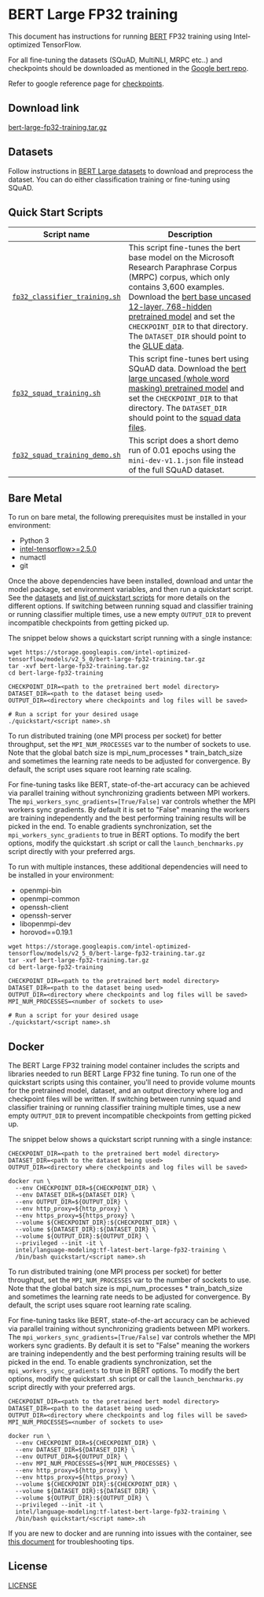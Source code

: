 <!--- 0. Title -->
# BERT Large FP32 training

<!-- 10. Description -->

This document has instructions for running
[BERT](https://github.com/google-research/bert#what-is-bert) FP32 training
using Intel-optimized TensorFlow.

For all fine-tuning the datasets (SQuAD, MultiNLI, MRPC etc..) and checkpoints
should be downloaded as mentioned in the [Google bert repo](https://github.com/google-research/bert).

Refer to google reference page for [checkpoints](https://github.com/google-research/bert#pre-trained-models).

<!--- 20. Download link -->
## Download link

[bert-large-fp32-training.tar.gz](https://storage.googleapis.com/intel-optimized-tensorflow/models/v2_5_0/bert-large-fp32-training.tar.gz)

<!--- 30. Datasets -->
## Datasets

Follow instructions in [BERT Large datasets](/datasets/bert_data/README.md#training) to download and preprocess the dataset.
You can do either classification training or fine-tuning using SQuAD.

<!--- 40. Quick Start Scripts -->
## Quick Start Scripts

| Script name | Description |
|-------------|-------------|
| [`fp32_classifier_training.sh`](/quickstart/language_modeling/tensorflow/bert_large/training/cpu/fp32/fp32_classifier_training.sh) | This script fine-tunes the bert base model on the Microsoft Research Paraphrase Corpus (MRPC) corpus, which only contains 3,600 examples. Download the [bert base uncased 12-layer, 768-hidden pretrained model](https://github.com/google-research/bert#pre-trained-models) and set the `CHECKPOINT_DIR` to that directory. The `DATASET_DIR` should point to the [GLUE data](#glue-data). |
| [`fp32_squad_training.sh`](/quickstart/language_modeling/tensorflow/bert_large/training/cpu/fp32/fp32_squad_training.sh) | This script fine-tunes bert using SQuAD data. Download the [bert large uncased (whole word masking) pretrained model](https://github.com/google-research/bert#pre-trained-models) and set the `CHECKPOINT_DIR` to that directory. The `DATASET_DIR` should point to the [squad data files](#squad-data). |
| [`fp32_squad_training_demo.sh`](/quickstart/language_modeling/tensorflow/bert_large/training/cpu/fp32/fp32_squad_training_demo.sh) | This script does a short demo run of 0.01 epochs using the `mini-dev-v1.1.json` file instead of the full SQuAD dataset. |

<!--- 50. Bare Metal -->
## Bare Metal

To run on bare metal, the following prerequisites must be installed in your environment:
* Python 3
* [intel-tensorflow>=2.5.0](https://pypi.org/project/intel-tensorflow/)
* numactl
* git

Once the above dependencies have been installed, download and untar the model
package, set environment variables, and then run a quickstart script. See the
[datasets](#datasets) and [list of quickstart scripts](#quick-start-scripts) for more
details on the different options. If switching between running squad and
classifier training or running classifier multiple times, use a new empty
`OUTPUT_DIR` to prevent incompatible checkpoints from getting picked up.

The snippet below shows a quickstart script running with a single instance:
```
wget https://storage.googleapis.com/intel-optimized-tensorflow/models/v2_5_0/bert-large-fp32-training.tar.gz
tar -xvf bert-large-fp32-training.tar.gz
cd bert-large-fp32-training

CHECKPOINT_DIR=<path to the pretrained bert model directory>
DATASET_DIR=<path to the dataset being used>
OUTPUT_DIR=<directory where checkpoints and log files will be saved>

# Run a script for your desired usage
./quickstart/<script name>.sh
```

To run distributed training (one MPI process per socket) for better throughput,
set the `MPI_NUM_PROCESSES` var to the number of sockets to use. Note that the
global batch size is mpi_num_processes * train_batch_size and sometimes the learning
rate needs to be adjusted for convergence. By default, the script uses square root
learning rate scaling.

For fine-tuning tasks like BERT, state-of-the-art accuracy can be achieved via
parallel training without synchronizing gradients between MPI workers. The
`mpi_workers_sync_gradients=[True/False]` var controls whether the MPI
workers sync gradients. By default it is set to "False" meaning the workers
are training independently and the best performing training results will be
picked in the end. To enable gradients synchronization, set the
`mpi_workers_sync_gradients` to true in BERT options. To modify the bert
options, modify the quickstart .sh script or call the `launch_benchmarks.py`
script directly with your preferred args.

To run with multiple instances, these additional dependencies will need to be
installed in your environment:
* openmpi-bin
* openmpi-common
* openssh-client
* openssh-server
* libopenmpi-dev
* horovod==0.19.1

```
wget https://storage.googleapis.com/intel-optimized-tensorflow/models/v2_5_0/bert-large-fp32-training.tar.gz
tar -xvf bert-large-fp32-training.tar.gz
cd bert-large-fp32-training

CHECKPOINT_DIR=<path to the pretrained bert model directory>
DATASET_DIR=<path to the dataset being used>
OUTPUT_DIR=<directory where checkpoints and log files will be saved>
MPI_NUM_PROCESSES=<number of sockets to use>

# Run a script for your desired usage
./quickstart/<script name>.sh
```


<!-- 60. Docker -->
## Docker

The BERT Large FP32 training model container includes the scripts and libraries
needed to run BERT Large FP32 fine tuning. To run one of the quickstart scripts
using this container, you'll need to provide volume mounts for the pretrained model,
dataset, and an output directory where log and checkpoint files will be written.
If switching between running squad and classifier training or running classifier training
multiple times, use a new empty `OUTPUT_DIR` to prevent incompatible checkpoints from getting picked up.

The snippet below shows a quickstart script running with a single instance:
```
CHECKPOINT_DIR=<path to the pretrained bert model directory>
DATASET_DIR=<path to the dataset being used>
OUTPUT_DIR=<directory where checkpoints and log files will be saved>

docker run \
  --env CHECKPOINT_DIR=${CHECKPOINT_DIR} \
  --env DATASET_DIR=${DATASET_DIR} \
  --env OUTPUT_DIR=${OUTPUT_DIR} \
  --env http_proxy=${http_proxy} \
  --env https_proxy=${https_proxy} \
  --volume ${CHECKPOINT_DIR}:${CHECKPOINT_DIR} \
  --volume ${DATASET_DIR}:${DATASET_DIR} \
  --volume ${OUTPUT_DIR}:${OUTPUT_DIR} \
  --privileged --init -it \
  intel/language-modeling:tf-latest-bert-large-fp32-training \
  /bin/bash quickstart/<script name>.sh
```

To run distributed training (one MPI process per socket) for better throughput,
set the `MPI_NUM_PROCESSES` var to the number of sockets to use. Note that the
global batch size is mpi_num_processes * train_batch_size and sometimes the learning
rate needs to be adjusted for convergence. By default, the script uses square root
learning rate scaling.

For fine-tuning tasks like BERT, state-of-the-art accuracy can be achieved via
parallel training without synchronizing gradients between MPI workers. The
`mpi_workers_sync_gradients=[True/False]` var controls whether the MPI
workers sync gradients. By default it is set to "False" meaning the workers
are training independently and the best performing training results will be
picked in the end. To enable gradients synchronization, set the
`mpi_workers_sync_gradients` to true in BERT options. To modify the bert
options, modify the quickstart .sh script or call the `launch_benchmarks.py`
script directly with your preferred args.
```
CHECKPOINT_DIR=<path to the pretrained bert model directory>
DATASET_DIR=<path to the dataset being used>
OUTPUT_DIR=<directory where checkpoints and log files will be saved>
MPI_NUM_PROCESSES=<number of sockets to use>

docker run \
  --env CHECKPOINT_DIR=${CHECKPOINT_DIR} \
  --env DATASET_DIR=${DATASET_DIR} \
  --env OUTPUT_DIR=${OUTPUT_DIR} \
  --env MPI_NUM_PROCESSES=${MPI_NUM_PROCESSES} \
  --env http_proxy=${http_proxy} \
  --env https_proxy=${https_proxy} \
  --volume ${CHECKPOINT_DIR}:${CHECKPOINT_DIR} \
  --volume ${DATASET_DIR}:${DATASET_DIR} \
  --volume ${OUTPUT_DIR}:${OUTPUT_DIR} \
  --privileged --init -it \
  intel/language-modeling:tf-latest-bert-large-fp32-training \
  /bin/bash quickstart/<script name>.sh
```

If you are new to docker and are running into issues with the container,
see [this document](https://github.com/IntelAI/models/tree/master/docs/general/docker.md)
for troubleshooting tips.

<!--- 80. License -->
## License

[LICENSE](/LICENSE)

